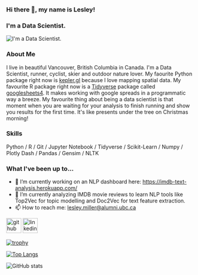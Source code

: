 ### Hi there 👋, my name is Lesley!
### I'm a Data Scientist. 
![I'm a Data Scientist. ](img/workstation.png)

### About Me
I live in beautiful Vancouver, British Columbia in Canada. I'm a Data Scientist, runner, cyclist, skier and outdoor nature lover. My faourite Python package right now is [kepler.gl](https://kepler.gl/) because I love mapping spatial data. My favourite R package right now is a [Tidyverse](https://www.tidyverse.org/) package called [googlesheets4](https://github.com/tidyverse/googlesheets4). It makes working with google spreads in a programmatic way a breeze. My favourite thing about being a data scientist is that moment when you are waiting for your analysis to finish running and show you results for the first time. It's like presents under the tree on Christmas morning! 

### Skills
Python / R / Git / Jupyter Notebook / Tidyverse / Scikit-Learn / Numpy / Plotly Dash / Pandas / Gensim / NLTK

### What I've been up to...

- 🔭 I’m currently working on an NLP dashboard here: https://imdb-text-analysis.herokuapp.com/ 
- 🌱 I’m currently analyzing IMDB movie reviews to learn NLP tools like Top2Vec for topic modelling and Doc2Vec for text feature extraction. 
- 📫 How to reach me: lesley.miller@alumni.ubc.ca 


[<img src='https://cdn.jsdelivr.net/npm/simple-icons@3.0.1/icons/github.svg' alt='github' height='40'>](https://github.com/aromatic-toast)  [<img src='https://cdn.jsdelivr.net/npm/simple-icons@3.0.1/icons/linkedin.svg' alt='linkedin' height='40'>](https://www.linkedin.com/in/lesley-miller/)  

[![trophy](https://github-profile-trophy.vercel.app/?username=aromatic-toast&theme=algolia)](https://github.com/ryo-ma/github-profile-trophy)

[![Top Langs](https://github-readme-stats.vercel.app/api/top-langs/?username=aromatic-toast&theme=algolia)](https://github.com/anuraghazra/github-readme-stats)

![GitHub stats](https://github-readme-stats.vercel.app/api?username=aromatic-toast&theme=algolia&show_icons=true&count_private=true)  

